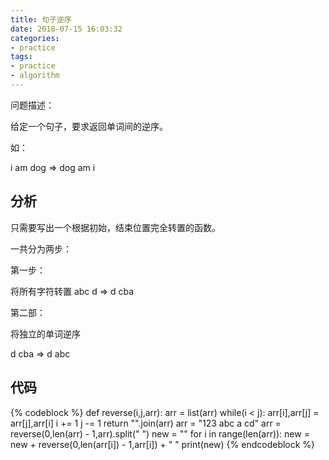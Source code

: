 ```yaml
---
title: 句子逆序
date: 2018-07-15 16:03:32
categories:
- practice
tags:
- practice
- algorithm
---
```

问题描述：

给定一个句子，要求返回单词间的逆序。

如：

i am dog => dog am i

<!-- more -->

## 分析

只需要写出一个根据初始，结束位置完全转置的函数。

一共分为两步：

第一步：

将所有字符转置 abc d => d cba

第二部：

将独立的单词逆序

d cba => d abc

## 代码

{% codeblock %}
def reverse(i,j,arr):
    arr = list(arr)
    while(i < j):
        arr[i],arr[j] = arr[j],arr[i]
        i += 1
        j -= 1
    return "".join(arr)
arr = "123 abc a cd"
arr = reverse(0,len(arr) - 1,arr).split(" ")
new = ""
for i in range(len(arr)):
    new = new + reverse(0,len(arr[i]) - 1,arr[i]) + " "
print(new)
{% endcodeblock %}